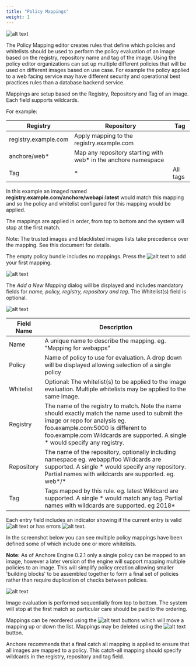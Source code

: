 ```yaml
---
title: "Policy Mappings"
weight: 1
---
```


![alt text](https://s3.amazonaws.com/cdn.freshdesk.com/data/helpdesk/attachments/production/36006095671/original/ZfZPL8AqrMLupTJQBSXqhLUrzyItGOxfFw?1525634234)

The Policy Mapping editor creates rules that define which policies and whitelists should be used to perform the policy evaluation of an image based on the registry, repository name and tag of the image.
Using the policy editor organizations can set up multiple different policies that will be used on different images based on use case.
For example the policy applied to a web facing service may have different security and operational best practices rules than a database backend service.

Mappings are setup based on the Registry, Repository and Tag of an image.
Each field supports wildcards.

For example:

| Registry | Repository | Tag |
| ----- | ------ | ------ |
| registry.example.com | Apply mapping to the registry.example.com |
| anchore/web* | Map any repository starting with web* in the anchore namespace |
| Tag | * | All tags |

In this example an imaged named **registry.example.com/anchore/webapi:latest** would match this mapping and so the policy and whitelist configured for this mapping would be applied.

The mappings are applied in order, from top to bottom and the system will stop at the first match.

Note: The trusted images and blacklisted images lists take precedence over the mapping. See this document for details.

The empty policy bundle includes no mappings. Press the ![alt text](https://s3.amazonaws.com/cdn.freshdesk.com/data/helpdesk/attachments/production/36006095731/original/KLaVoBwQQmWyuN9hN5M91RtjdLOFtKqhWA?1525634660) to add your first mapping.

![alt text](https://s3.amazonaws.com/cdn.freshdesk.com/data/helpdesk/attachments/production/36005886274/original/qlNTueNq0RUQ2prmyb5hrwMIg2ihK9XkOQ.png?1525313979)

The *Add a New Mapping* dialog will be displayed and includes mandatory fields for *name, policy, registry, repository and tag*. The Whitelist(s) field is optional.

![alt text](https://s3.amazonaws.com/cdn.freshdesk.com/data/helpdesk/attachments/production/36005886279/original/RctFYRsHGqwBNuwKwA6DDB8XLkHmF0Ux4A.png?1525314000)

| Field Name | Description |
| ---------- | ----------- |
| Name | A unique name to describe the mapping. eg. "Mapping for webapps" |
| Policy | Name of policy to use for evaluation. A drop down will be displayed allowing selection of a single policy |
| Whitelist | Optional: The whitelist(s) to be applied to the image evaluation. Multiple whitelists may be applied to the same image. |
| Registry | The name of the registry to match. Note the name should exactly match the name used to submit the image or repo for analysis eg. foo.example.com:5000 is different to foo.example.com Wildcards are supported. A single * would specify any registry. |
| Repository | The name of the repository, optionally including namespace eg. webapp/foo Wildcards are supported. A single * would specify any repository. Partial names with wildcards are supported. eg. web*/* |
| Tag | Tags mapped by this rule. eg. latest Wildcard are supported. A single * would match any tag. Partial names with wildcards are supported. eg 2018* |

Each entry field includes an indicator showing if the current entry is valid ![alt text](https://s3.amazonaws.com/cdn.freshdesk.com/data/helpdesk/attachments/production/36005886290/original/6cFyOOYqhfFtSJG0Y1G2Rtgmna6Byc7nyA.png?1525314022) or has errors ![alt text](https://s3.amazonaws.com/cdn.freshdesk.com/data/helpdesk/attachments/production/36005886293/original/HxJAt17TvDeL9gxd-IngLOHJtQ2oFtG61A.png?1525314032).

In the screenshot below you can see multiple policy mappings have been defined some of which include one or more whitelists.

**Note:** As of Anchore Engine 0.2.1 only a single policy can be mapped to an image, however a later version of the engine will support mapping multiple policies to an image. This will simplify policy creation allowing smaller 'building blocks' to be assembled together to form a final set of policies rather than require duplication of checks between policies.

![alt text](https://s3.amazonaws.com/cdn.freshdesk.com/data/helpdesk/attachments/production/36005886289/original/yKzVYjHwL7Q9wlCmCANnHasxtqqfCulKdg.png?1525314017)

Image evaluation is performed sequentially from top to bottom. The system will stop at the first match so particular care should be paid to the ordering.

Mappings can be reordered using the ![alt text](https://s3.amazonaws.com/cdn.freshdesk.com/data/helpdesk/attachments/production/36005886299/original/SLBmiVzTJs_2fZKmLQYAlmzSCmT8xQ5h1A.png?1525314053) buttons which will move a mapping up or down the list. Mappings may be deleted using the ![alt text](https://s3.amazonaws.com/cdn.freshdesk.com/data/helpdesk/attachments/production/36005886297/original/SstIV1FjuVei0d3SYG4ZuyR1RGMqBv6Tcw.png?1525314045) button.

Anchore recommends that a final catch all mapping is applied to ensure that all images are mapped to a policy. This catch-all mapping should specify wildcards in the registry, repository and tag field.







